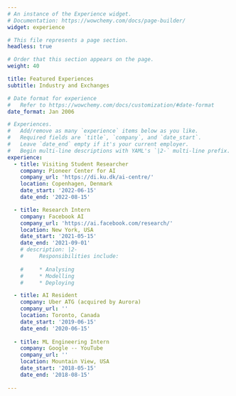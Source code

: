```yaml
---
# An instance of the Experience widget.
# Documentation: https://wowchemy.com/docs/page-builder/
widget: experience

# This file represents a page section.
headless: true

# Order that this section appears on the page.
weight: 40

title: Featured Experiences
subtitle: Industry and Exchanges

# Date format for experience
#   Refer to https://wowchemy.com/docs/customization/#date-format
date_format: Jan 2006

# Experiences.
#   Add/remove as many `experience` items below as you like.
#   Required fields are `title`, `company`, and `date_start`.
#   Leave `date_end` empty if it's your current employer.
#   Begin multi-line descriptions with YAML's `|2-` multi-line prefix.
experience:  
  - title: Visiting Student Researcher
    company: Pioneer Center for AI
    company_url: 'https://di.ku.dk/ai-centre/'
    location: Copenhagen, Denmark
    date_start: '2022-06-15'
    date_end: '2022-08-15'

  - title: Research Intern
    company: Facebook AI
    company_url: 'https://ai.facebook.com/research/'
    location: New York, USA
    date_start: '2021-05-15'
    date_end: '2021-09-01'
    # description: |2-
    #     Responsibilities include:
        
    #     * Analysing
    #     * Modelling
    #     * Deploying

  - title: AI Resident
    company: Uber ATG (acquired by Aurora)
    company_url: ''
    location: Toronto, Canada
    date_start: '2019-06-15'
    date_end: '2020-06-15'
  
  - title: ML Engineering Intern
    company: Google -- YouTube
    company_url: ''
    location: Mountain View, USA
    date_start: '2018-05-15'
    date_end: '2018-08-15'
  
---
```

